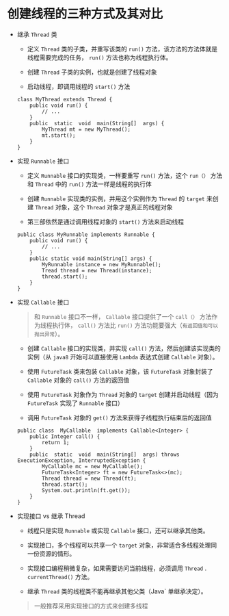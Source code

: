 # 创建线程的三种方式及其对比

- 继承 `Thread` 类

    - 定义 `Thread` 类的子类，并重写该类的 `run()` 方法，该方法的方法体就是线程需要完成的任务， `run()` 方法也称为线程执行体。

    - 创建 `Thread` 子类的实例，也就是创建了线程对象

    - 启动线程，即调用线程的 `start()` 方法

    ```
    class MyThread extends Thread {
        public void run() {
            // ...
        }
        public  static  void  main(String[]  args) {
            MyThread mt = new MyThread();
            mt.start();
        }
    }
    ```

- 实现 `Runnable` 接口

    - 定义 `Runnable` 接口的实现类，一样要重写 `run()` 方法，这个 `run（）` 方法和 `Thread` 中的 `run()` 方法一样是线程的执行体

    - 创建 `Runnable` 实现类的实例，并用这个实例作为 `Thread` 的 `target` 来创建 `Thread` 对象，这个 `Thread` 对象才是真正的线程对象

    - 第三部依然是通过调用线程对象的 `start()` 方法来启动线程

    ```
    public class MyRunnable implements Runnable {
        public void run() {
            // ...
        }
        public static void main(String[] args) {
            MyRunnable instance = new MyRunnable();
            Tread thread = new Thread(instance);
            thread.start();
        }
    }
    ```

- 实现 `Callable` 接口

    > 和 `Runnable` 接口不一样， `Callable` 接口提供了一个 `call（）` 方法作为线程执行体， `call()` 方法比 `run()` 方法功能要强大（`有返回值和可以抛出异常`）。

    - 创建 `Callable` 接口的实现类，并实现 `call()` 方法，然后创建该实现类的实例（从 `java8` 开始可以直接使用 `Lambda` 表达式创建 `Callable` 对象）。

    - 使用 `FutureTask` 类来包装 `Callable` 对象，该 `FutureTask` 对象封装了 `Callable` 对象的 `call()` 方法的返回值

    - 使用 `FutureTask` 对象作为 `Thread` 对象的 `target` 创建并启动线程（因为 `FutureTask` 实现了 `Runnable` 接口）

    - 调用 `FutureTask` 对象的 `get()` 方法来获得子线程执行结束后的返回值

    ```
    public class  MyCallable  implements Callable<Integer> {
        public Integer call() {
            return 1;
        }
        public  static  void  main(String[]  args) throws ExecutionException, InterruptedException {
            MyCallable mc = new MyCallable();
            FutureTask<Integer> ft = new FutureTask<>(mc);
            Thread thread = new Thread(ft);
            thread.start();
            System.out.println(ft.get());
        }
    }
    ```

- 实现接口 vs 继承 Thread

    - 线程只是实现 `Runnable` 或实现 `Callable` 接口，还可以继承其他类。

    - 实现接口，多个线程可以共享一个 `target` 对象，非常适合多线程处理同一份资源的情形。

    - 实现接口编程稍微复杂，如果需要访问当前线程，必须调用 `Thread` . `currentThread()` 方法。

    - 继承 `Thread` 类的线程类不能再继承其他父类（Java` 单继承决定）。

    > 一般推荐采用实现接口的方式来创建多线程
